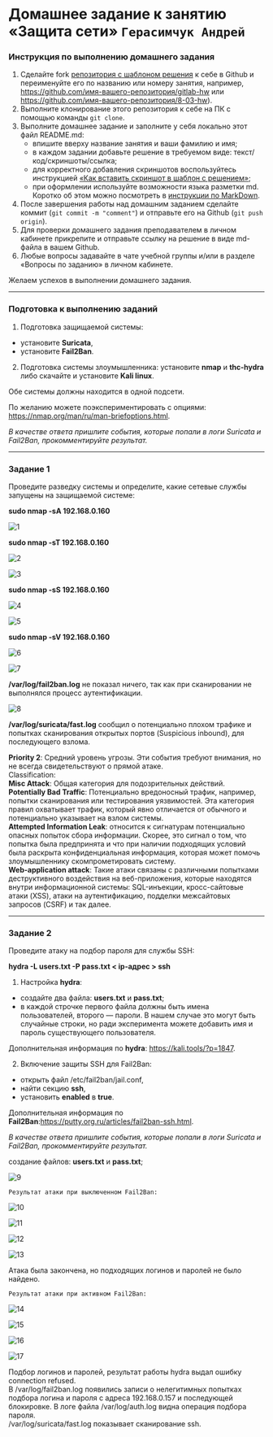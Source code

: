 # Домашнее задание к занятию «Защита сети» `Герасимчук Андрей`

### Инструкция по выполнению домашнего задания

1. Сделайте fork [репозитория c шаблоном решения](https://github.com/netology-code/sys-pattern-homework) к себе в Github и переименуйте его по названию или номеру занятия, например, https://github.com/имя-вашего-репозитория/gitlab-hw или https://github.com/имя-вашего-репозитория/8-03-hw).
2. Выполните клонирование этого репозитория к себе на ПК с помощью команды `git clone`.
3. Выполните домашнее задание и заполните у себя локально этот файл README.md:
   - впишите вверху название занятия и ваши фамилию и имя;
   - в каждом задании добавьте решение в требуемом виде: текст/код/скриншоты/ссылка;
   - для корректного добавления скриншотов воспользуйтесь инструкцией [«Как вставить скриншот в шаблон с решением»](https://github.com/netology-code/sys-pattern-homework/blob/main/screen-instruction.md);
   - при оформлении используйте возможности языка разметки md. Коротко об этом можно посмотреть в [инструкции по MarkDown](https://github.com/netology-code/sys-pattern-homework/blob/main/md-instruction.md).
4. После завершения работы над домашним заданием сделайте коммит (`git commit -m "comment"`) и отправьте его на Github (`git push origin`).
5. Для проверки домашнего задания преподавателем в личном кабинете прикрепите и отправьте ссылку на решение в виде md-файла в вашем Github.
6. Любые вопросы задавайте в чате учебной группы и/или в разделе «Вопросы по заданию» в личном кабинете.

Желаем успехов в выполнении домашнего задания.

------

### Подготовка к выполнению заданий

1. Подготовка защищаемой системы:

- установите **Suricata**,
- установите **Fail2Ban**.

2. Подготовка системы злоумышленника: установите **nmap** и **thc-hydra** либо скачайте и установите **Kali linux**.

Обе системы должны находится в одной подсети.

По желанию можете поэкспериментировать с опциями: https://nmap.org/man/ru/man-briefoptions.html.

*В качестве ответа пришлите события, которые попали в логи Suricata и Fail2Ban, прокомментируйте результат.*


------

### Задание 1

Проведите разведку системы и определите, какие сетевые службы запущены на защищаемой системе:

**sudo nmap -sA 192.168.0.160**

![1](https://github.com/AndrejGer/Netology/blob/main/Suricata/suricata2/sA.PNG)


**sudo nmap -sT 192.168.0.160**

![2](https://github.com/AndrejGer/Netology/blob/main/Suricata/suricata2/sT.PNG)

![3](https://github.com/AndrejGer/Netology/blob/main/Suricata/suricata2/sA-log.PNG)


**sudo nmap -sS 192.168.0.160**

![4](https://github.com/AndrejGer/Netology/blob/main/Suricata/suricata2/sS.PNG)

![5](https://github.com/AndrejGer/Netology/blob/main/Suricata/suricata2/sS-log.PNG)


**sudo nmap -sV 192.168.0.160**

![6](https://github.com/AndrejGer/Netology/blob/main/Suricata/suricata2/sV.PNG)

![7](https://github.com/AndrejGer/Netology/blob/main/Suricata/suricata2/sV-log.PNG)


**/var/log/fail2ban.log** не показал ничего, так как при сканировании не выполнялся процесс аутентификации.

![8](https://github.com/AndrejGer/Netology/blob/main/Suricata/suricata2/2ban1.PNG)


**/var/log/suricata/fast.log** сообщил о потенциально плохом трафике и попытках сканирования открытых портов (Suspicious inbound), 
для последующего взлома.

**Priority 2**: Средний уровень угрозы. Эти события требуют внимания, но не всегда свидетельствуют о прямой атаке.  
Classification:  
**Misc Attack**: Общая категория для подозрительных действий.  
**Potentially Bad Traffic**: Потенциально вредоносный трафик, например, попытки сканирования или тестирования уязвимостей. 
Эта категория правил охватывает трафик, который явно отличается от обычного и потенциально указывает на взлом системы.   
**Attempted Information Leak**: относится к сигнатурам потенциально опасных попыток сбора информации. 
Скорее, это сигнал о том, что попытка была предпринята и что при наличии подходящих условий была раскрыта конфиденциальная информация, 
которая может помочь злоумышленнику скомпрометировать систему.   
**Web-application attack**: Такие атаки связаны с различными попытками деструктивного воздействия на веб-приложения, которые находятся внутри информационной системы: SQL-инъекции, кросс-сайтовые атаки (XSS), атаки на аутентификацию, подделки межсайтовых запросов (CSRF) и так
далее.


------

### Задание 2

Проведите атаку на подбор пароля для службы SSH:

**hydra -L users.txt -P pass.txt < ip-адрес > ssh**

1. Настройка **hydra**: 
 
 - создайте два файла: **users.txt** и **pass.txt**;
 - в каждой строчке первого файла должны быть имена пользователей, второго — пароли. В нашем случае это могут быть случайные строки, но ради эксперимента можете добавить имя и пароль существующего пользователя.

Дополнительная информация по **hydra**: https://kali.tools/?p=1847.

2. Включение защиты SSH для Fail2Ban:

-  открыть файл /etc/fail2ban/jail.conf,
-  найти секцию **ssh**,
-  установить **enabled**  в **true**.

Дополнительная информация по **Fail2Ban**:https://putty.org.ru/articles/fail2ban-ssh.html.


*В качестве ответа пришлите события, которые попали в логи Suricata и Fail2Ban, прокомментируйте результат.*

создание файлов: **users.txt** и **pass.txt**;

![9](https://github.com/AndrejGer/Netology/blob/main/Suricata/suricata2/user_pass.PNG)

`Результат атаки при выключенном Fail2Ban:`

![10](https://github.com/AndrejGer/Netology/blob/main/Suricata/suricata2/hydra_off.PNG)

![11](https://github.com/AndrejGer/Netology/blob/main/Suricata/suricata2/hydra_off2.PNG)

![12](https://github.com/AndrejGer/Netology/blob/main/Suricata/suricata2/hydra_off3.PNG)

![13](https://github.com/AndrejGer/Netology/blob/main/Suricata/suricata2/hydra_off4.PNG)

Атака была закончена, но подходящих логинов и паролей не было найдено.


`Результат атаки при активном Fail2Ban:`

![14](https://github.com/AndrejGer/Netology/blob/main/Suricata/suricata2/hydra_on.PNG)

![15](https://github.com/AndrejGer/Netology/blob/main/Suricata/suricata2/hydra_on2.PNG)

![16](https://github.com/AndrejGer/Netology/blob/main/Suricata/suricata2/hydra_on3.PNG)

![17](https://github.com/AndrejGer/Netology/blob/main/Suricata/suricata2/hydra_on4.PNG)

Подбор логинов и паролей, результат работы hydra выдал ошибку connection refused.  
В /var/log/fail2ban.log появились записи о нелегитимных попытках подбора логина и пароля с адреса 192.168.0.157 и последующей блокировке. 
В логе файла /var/log/auth.log видна операция подбора пароля.  
/var/log/suricata/fast.log показывает сканирование ssh.